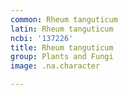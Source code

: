 ```yaml
---
common: Rheum tanguticum
latin: Rheum tanguticum
ncbi: '137226'
title: Rheum tanguticum
group: Plants and Fungi
image: .na.character

---
```

